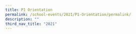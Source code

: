 ```yaml
---
title: P1 Orientation
permalink: /school-events/2021/P1-Orientation/permalink/
description: ""
third_nav_title: "2021"
---
```

